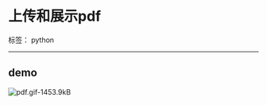 ﻿# 上传和展示pdf

标签： python


----------
## demo ##
![pdf.gif-1453.9kB][1]


  [1]: http://static.zybuluo.com/gzm1997/du7kiiloie47tkyg9va5n7k1/pdf.gif